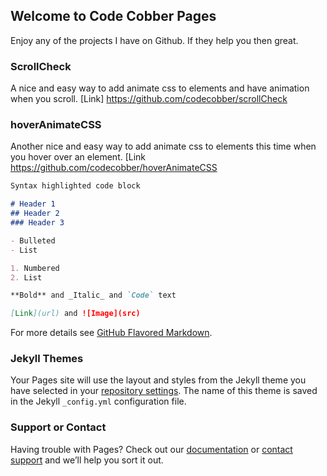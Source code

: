 ## Welcome to Code Cobber Pages



Enjoy any of the projects I have on Github. If they help you then great.

### ScrollCheck

A nice and easy way to add animate css to elements and have animation when you scroll.
[Link] https://github.com/codecobber/scrollCheck

### hoverAnimateCSS

Another nice and easy way to add animate css to elements this time when you hover over an element.
[Link https://github.com/codecobber/hoverAnimateCSS



```markdown
Syntax highlighted code block

# Header 1
## Header 2
### Header 3

- Bulleted
- List

1. Numbered
2. List

**Bold** and _Italic_ and `Code` text

[Link](url) and ![Image](src)
```

For more details see [GitHub Flavored Markdown](https://guides.github.com/features/mastering-markdown/).

### Jekyll Themes

Your Pages site will use the layout and styles from the Jekyll theme you have selected in your [repository settings](https://github.com/codecobber/codecobber.github.io/settings). The name of this theme is saved in the Jekyll `_config.yml` configuration file.

### Support or Contact

Having trouble with Pages? Check out our [documentation](https://help.github.com/categories/github-pages-basics/) or [contact support](https://github.com/contact) and we’ll help you sort it out.
